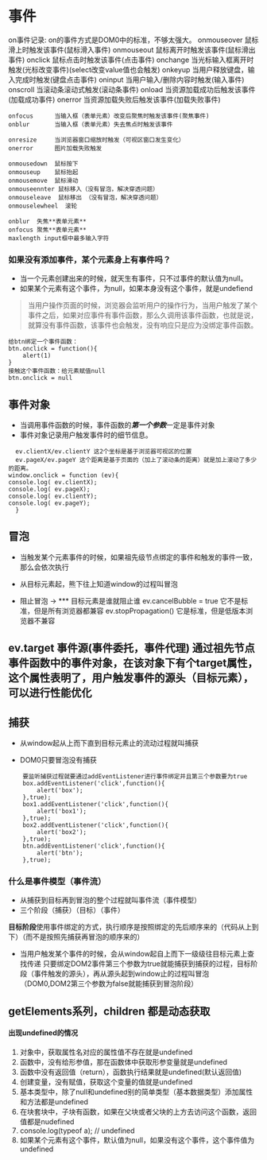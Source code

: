 # 事件
  on事件记录: on的事件方式是DOM0中的标准，不够太强大。
    onmouseover  鼠标滑上时触发该事件(鼠标滑入事件)
    onmouseout   鼠标离开时触发该事件(鼠标滑出事件)
    onclick      鼠标点击时触发该事件(点击事件)
    onchange     当光标输入框离开时触发(光标改变事件)(select改变value值也会触发)
    onkeyup      当用户释放键盘，输入完成时触发(键盘点击事件)
    oninput      当用户输入/删除内容时触发(输入事件)
    onscroll     当滚动条滚动式触发(滚动条事件)
    onload       当资源加载成功后触发该事件(加载成功事件)
    onerror      当资源加载失败后触发该事件(加载失败事件)

    onfocus      当输入框（表单元素）改变后聚焦时触发该事件(聚焦事件)
    onblur       当输入框（表单元素）失去焦点时触发该事件

    onresize     当浏览器窗口缩放时触发（可视区窗口发生变化）
    onerror      图片加载失败触发

    onmousedown  鼠标按下
    onmouseup    鼠标抬起
    onmousemove  鼠标滑动
    onmouseennter 鼠标移入（没有冒泡，解决穿透问题）
    onmouseleave  鼠标移出 （没有冒泡，解决穿透问题）
    onmouselewheel  滚轮

    onblur  失焦**表单元素**
    onfocus 聚焦**表单元素**
    maxlength input框中最多输入字符

### 如果没有添加事件，某个元素身上有事件吗？
- 当一个元素创建出来的时候，就天生有事件，只不过事件的默认值为null。
- 如果某个元素有这个事件，为null，如果本身没有这个事件，就是undefiend

> 当用户操作页面的时候，浏览器会监听用户的操作行为，当用户触发了某个事件之后，如果对应事件有事件函数，那么久调用该事件函数，也就是说，就算没有事件函数，该事件也会触发，没有响应只是应为没绑定事件函数。

```
给btn绑定一个事件函数：
btn.onclick = function(){
    alert(1)
}
接触这个事件函数：给元素赋值null
btn.onclick = null
```


## 事件对象
 - 当调用事件函数的时候，事件函数的***第一个参数***一定是事件对象
 - 事件对象记录用户触发事件时的细节信息。
  ```
    ev.clientX/ev.clientY 这2个坐标是基于浏览器可视区的位置
    ev.pageX/ev.pageY 这个距离是基于页面的（加上了滚动条的距离）就是加上滚动了多少的距离。
window.onclick = function (ev){
console.log( ev.clientX);   
console.log( ev.pageX);
console.log( ev.clientY);
console.log( ev.pageY);
    }
 ```

## 冒泡
- 当触发某个元素事件的时候，如果祖先级节点绑定的事件和触发的事件一致，那么会依次执行
- 从目标元素起，熊下往上知道window的过程叫冒泡

- 阻止冒泡 -> *** 目标元素是谁就阻止谁
   ev.cancelBubble = true  它不是标准，但是所有浏览器都兼容
   ev.stopPropagation()   它是标准，但是低版本浏览器不兼容

## ev.target  事件源(事件委托，事件代理)  通过祖先节点事件函数中的事件对象，在该对象下有个target属性，这个属性表明了，用户触发事件的源头（目标元素），可以进行性能优化

 ## 捕获

 - 从window起从上而下直到目标元素止的流动过程就叫捕获

- DOM0只要冒泡没有捕获

```
    要监听捕获过程就要通过addEventListener进行事件绑定并且第三个参数要为true
    box.addEventListener('click',function(){
        alert('box');
    },true);
    box1.addEventListener('click',function(){
        alert('box1');
    },true);
    box2.addEventListener('click',function(){
        alert('box2');
    },true);
    btn.addEventListener('click',function(){
        alert('btn');
    },true);

```
 ### 什么是事件模型（事件流）
- 从捕获到目标再到冒泡的整个过程就叫事件流（事件模型）
- 三个阶段（捕获）（目标）（事件）

 **目标阶段**使用事件绑定的方式，执行顺序是按照绑定的先后顺序来的（代码从上到下）（而不是按照先捕获再冒泡的顺序来的）

- 当用户触发某个事件的时候，会从window起自上而下一级级往目标元素上查找传递
只要绑定DOM2事件第三个参数为true就能捕获到捕获的过程，目标阶段（事件触发的源头），再从源头起到window止的过程叫冒泡（DOM0,DOM2第三个参数为false就能捕获到冒泡阶段）

## getElements系列，children 都是动态获取


















#### 出现undefined的情况
1. 对象中，获取属性名对应的属性值不存在就是undefined
2. 函数中，没有给形参值，那在函数体中获取形参变量就是undefined
3. 函数中没有返回值（return），函数执行结果就是undefined(默认返回值)
4. 创建变量，没有赋值，获取这个变量的值就是undefined
5. 基本类型中，除了null和undefined别的简单类型（基本数据类型）添加属性和方法都是undefined
6. 在块套块中，子块有函数，如果在父块或者父块的上方去访问这个函数，返回值都是nudefined
7. console.log(typeof  a);  // undefined
8. 如果某个元素有这个事件，默认值为null，如果没有这个事件，这个事件值为undefined